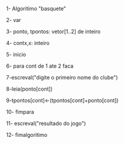 1- Algoritimo "basquete"

2- var

3- ponto, tpontos: vetor[1..2] de inteiro

4- contx,x: inteiro

5- inicio 

6- para cont de 1 ate 2 faca 

7-escreval("digite o primeiro nome do clube")

8-leia(ponto[cont])

9-tpontos[cont]<-(tpontos[cont]+ponto[cont])

10- fimpara

11- escreval("resultado do jogo")

12- fimalgoritimo
